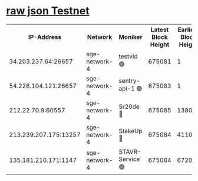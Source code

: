 
[raw json Testnet](https://rpc-check.sget.stavr.tech/sget/rpc-sget-result.json)
=


<table><tr><th>IP-Address</th><th>Network</th><th>Moniker</th><th>Latest Block Height</th><th>Earliest Block Height</th><th>Catching Up</th><th>Tx Index</th><th>Voting Power</th><th>Scan Time</th></tr><tr><td>34.203.237.64:26657</td><td>sge-network-4</td><td>testvld 🟢</td><td>675081</td><td>1</td><td>False</td><td>on</td><td>0</td><td>2023-12-16T21:12:00.205897802UTC</td></tr><tr><td>54.226.104.121:26657</td><td>sge-network-4</td><td>sentry-api-1 🟢</td><td>675083</td><td>1</td><td>False</td><td>on</td><td>0</td><td>2023-12-16T21:12:13.125852996UTC</td></tr><tr><td>212.22.70.9:60557</td><td>sge-network-4</td><td>Sr20de 🔴</td><td>675085</td><td>138001</td><td>False</td><td>on</td><td>99</td><td>2023-12-16T21:12:28.684802873UTC</td></tr><tr><td>213.239.207.175:13257</td><td>sge-network-4</td><td>StakeUp 🔴</td><td>675084</td><td>411001</td><td>False</td><td>off</td><td>100</td><td>2023-12-16T21:12:21.644768514UTC</td></tr><tr><td>135.181.210.171:1147</td><td>sge-network-4</td><td>STAVR-Service 🟢</td><td>675084</td><td>672001</td><td>False</td><td>on</td><td>0</td><td>2023-12-16T21:12:22.069005263UTC</td></tr></table>
